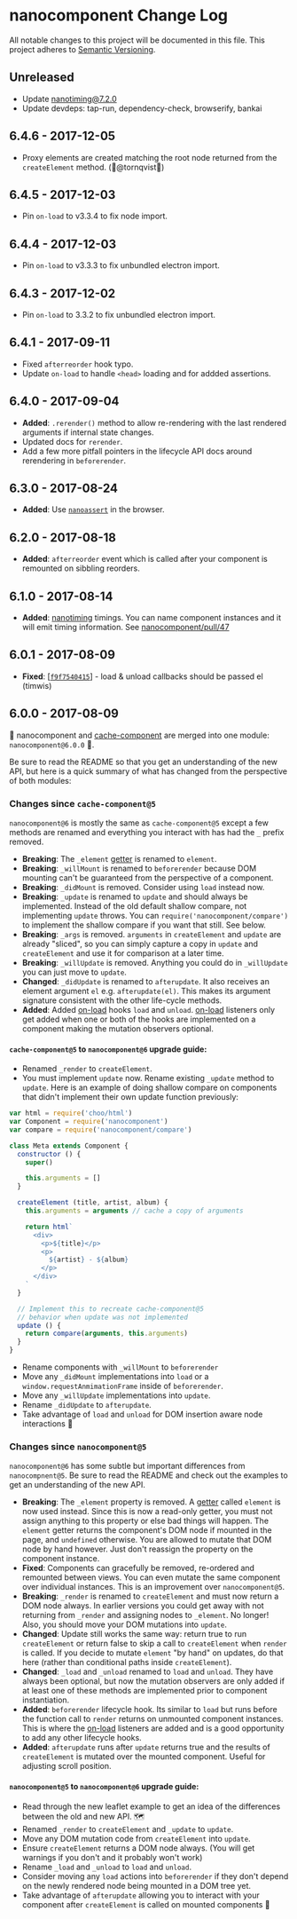 # nanocomponent Change Log
All notable changes to this project will be documented in this file.
This project adheres to [Semantic Versioning](http://semver.org/).

## Unreleased
- Update nanotiming@7.2.0
- Update devdeps: tap-run, dependency-check, browserify, bankai

## 6.4.6 - 2017-12-05
- Proxy elements are created matching the root node returned from the `createElement` method. (🙏@tornqvist🙏)

## 6.4.5 - 2017-12-03
- Pin `on-load` to v3.3.4 to fix node import.

## 6.4.4 - 2017-12-03
- Pin `on-load` to v3.3.3 to fix unbundled electron import.

## 6.4.3 - 2017-12-02
- Pin `on-load` to 3.3.2 to fix unbundled electron import.

## 6.4.1 - 2017-09-11
- Fixed `afterreorder` hook typo.
- Update `on-load` to handle `<head>` loading and for addded assertions.

## 6.4.0 - 2017-09-04

- **Added**: `.rerender()` method to allow re-rendering with the last rendered arguments if internal state changes.
- Updated docs for `rerender`.
- Add a few more pitfall pointers in the lifecycle API docs around rerendering in `beforerender`.

## 6.3.0 - 2017-08-24

- **Added**: Use [`nanoassert`](https://github.com/emilbayes/nanoassert) in the browser.

## 6.2.0 - 2017-08-18

- **Added**: `afterreorder` event which is called after your component is remounted on sibbling reorders.

## 6.1.0 - 2017-08-14

- **Added**: [nanotiming](https://github.com/choojs/nanotiming) timings.  You can name component instances and it will emit timing information. See [nanocomponent/pull/47](https://github.com/choojs/nanocomponent/pull/47)

## 6.0.1 - 2017-08-09

- **Fixed**: [[`f9f7540415`](https://github.com/choojs/nanocomponent/commit/f9f7540415)] - load & unload callbacks should be passed el (timwis)

## 6.0.0 - 2017-08-09

🎉 nanocomponent and [cache-component][cc] are merged into one module: `nanocomponent@6.0.0` 🎉.

Be sure to read the README so that you get an understanding of the new API, but here is a quick summary of what has changed from the perspective of both modules:

### Changes since `cache-component@5`

`nanocomponent@6` is mostly the same as `cache-component@5` except a few methods are renamed and everything you interact with has had the `_` prefix removed.

- **Breaking**: The `_element` [getter][getter] is renamed to `element`.
- **Breaking**: `_willMount` is renamed to `beforerender` because DOM mounting can't be guaranteed from the perspective of a component.
- **Breaking**: `_didMount` is removed.  Consider using `load` instead now.
- **Breaking**: `_update` is renamed to `update` and should always be implemented.  Instead of the old default shallow compare, not implementing `update` throws.  You can `require('nanocomponent/compare')` to implement the shallow compare if you want that still.  See below.
- **Breaking**: `_args` is removed.  `arguments` in `createElement` and `update` are already "sliced", so you can simply capture a copy in `update` and `createElement` and use it for comparison at a later time.
- **Breaking**: `_willUpdate` is removed.  Anything you could do in `_willUpdate` you can just move to `update`.
- **Changed**: `_didUpdate` is renamed to `afterupdate`.  It also receives an element argument `el` e.g. `afterupdate(el)`.  This makes its argument signature consistent with the other life-cycle methods.
- **Added**: Added [on-load][ol] hooks `load` and `unload`.  [on-load][ol] listeners only get added when one or both of the hooks are implemented on a component making the mutation observers optional.


#### `cache-component@5` to `nanocomponent@6` upgrade guide:

- Renamed `_render` to `createElement`.
- You must implement `update` now.  Rename existing `_update` method to `update`.  Here is an example of doing shallow compare on components that didn't implement their own update function previously:

```js
var html = require('choo/html')
var Component = require('nanocomponent')
var compare = require('nanocomponent/compare')

class Meta extends Component {
  constructor () {
    super()

    this.arguments = []
  }

  createElement (title, artist, album) {
    this.arguments = arguments // cache a copy of arguments

    return html`
      <div>
        <p>${title}</p>
        <p>
          ${artist} - ${album}
        </p>
      </div>
    `
  }

  // Implement this to recreate cache-component@5
  // behavior when update was not implemented
  update () {
    return compare(arguments, this.arguments)
  }
}

```

- Rename components with `_willMount` to `beforerender`
- Move any `_didMount` implementations into `load` or a `window.requestAnmimationFrame` inside of `beforerender`.
- Move any `_willUpdate` implementations into `update`.
- Rename `_didUpdate` to `afterupdate`.
- Take advantage of `load` and `unload` for DOM insertion aware node interactions 🙌

### Changes since `nanocomponent@5`

`nanocomponent@6` has some subtle but important differences from `nanocompnent@5`.  Be sure to read the README and check out the examples to get an understanding of the new API.

- **Breaking**: The `_element` property is removed.  A [getter][getter] called `element` is now used instead.  Since this is now a read-only getter, you must not assign anything to this property or else bad things will happen.  The `element` getter returns the component's DOM node if mounted in the page, and `undefined` otherwise.  You are allowed to mutate that DOM node by hand however.  Just don't reassign the property on the component instance.
- **Fixed**: Components can gracefully be removed, re-ordered and remounted between views.  You can even mutate the same component over individual instances.  This is an improvement over `nanocomponent@5`.
- **Breaking**: `_render` is renamed to `createElement` and must now return a DOM node always.  In earlier versions you could get away with not returning from `_render` and assigning nodes to `_element`.  No longer!  Also, you should move your DOM mutations into `update`.
- **Changed**: Update still works the same way: return true to run `createElement` or return false to skip a call to `createElement` when `render` is called.  If you decide to mutate `element` "by hand" on updates, do that here (rather than conditional paths inside `createElement`).
- **Changed**: `_load` and `_unload` renamed to `load` and `unload`. They have always been optional, but now the mutation observers are only added if at least one of these methods are implemented prior to component instantiation.
- **Added**: `beforerender` lifecycle hook.  Its similar to `load` but runs before the function call to `render` returns on unmounted component instances.  This is where the [on-load][ol] listeners are added and is a good opportunity to add any other lifecycle hooks.
- **Added**: `afterupdate` runs after `update` returns true and the results of `createElement` is mutated over the mounted component.  Useful for adjusting scroll position.

#### `nanocomponent@5` to `nanocomponent@6` upgrade guide:

- Read through the new leaflet example to get an idea of the differences between the old and new API. 🗺
- Renamed `_render` to `createElement` and `_update` to `update`.
- Move any DOM mutation code from `createElement` into `update`.
- Ensure `createElement` returns a DOM node always. (You will get warnings if you don't and it probably won't work)
- Rename `_load` and `_unload` to `load` and `unload`.
- Consider moving any `load` actions into `beforerender` if they don't depend on the newly rendered node being mounted in a DOM tree yet.
- Take advantage of `afterupdate` allowing you to interact with your component after `createElement` is called on mounted components 🙌

[ol]: https://github.com/shama/on-load
[cc]: https://github.com/hypermodules/cache-component
[bel]: http://ghub.io/bel
[nm]: http://ghub.io/nanomorph
[getter]: https://developer.mozilla.org/en-US/docs/Web/JavaScript/Reference/Functions/get
